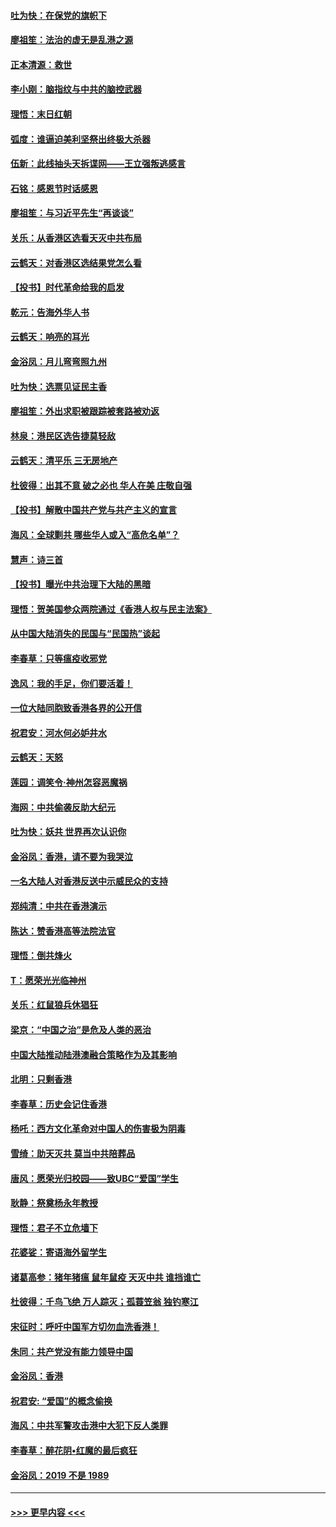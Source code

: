 #### [吐为快：在保党的旗帜下](../pages/nsc993/n11691188.md?t=11302233) 
#### [廖祖笙：法治的虚无是乱港之源](../pages/nsc993/n11690605.md?t=11302233) 
#### [正本清源：救世](../pages/nsc993/n11689134.md?t=11302233) 
#### [李小刚：脑指纹与中共的脑控武器](../pages/nsc993/n11688900.md?t=11302233) 
#### [理悟：末日红朝](../pages/nsc993/n11688829.md?t=11302233) 
#### [弧度：谁逼迫美利坚祭出终极大杀器](../pages/nsc993/n11688735.md?t=11302233) 
#### [伍新：此线抽头天拆谍网——王立强叛逃感言](../pages/nsc993/n11687981.md?t=11302233) 
#### [石铭：感恩节时话感恩](../pages/nsc993/n11687568.md?t=11302233) 
#### [廖祖笙：与习近平先生“再谈谈”](../pages/nsc993/n11687005.md?t=11302233) 
#### [关乐：从香港区选看天灭中共布局](../pages/nsc993/n11686647.md?t=11302233) 
#### [云鹤天：对香港区选结果党怎么看](../pages/nsc993/n11686216.md?t=11302233) 
#### [【投书】时代革命给我的启发](../pages/nsc993/n11684287.md?t=11302233) 
#### [乾元：告海外华人书](../pages/nsc993/n11684044.md?t=11302233) 
#### [云鹤天：响亮的耳光](../pages/nsc993/n11684254.md?t=11302233) 
#### [金浴凤：月儿弯弯照九州](../pages/nsc993/n11684231.md?t=11302233) 
#### [吐为快：选票见证民主香](../pages/nsc993/n11684206.md?t=11302233) 
#### [廖祖笙：外出求职被跟踪被套路被劝返](../pages/nsc993/n11683874.md?t=11302233) 
#### [林泉：港民区选告捷莫轻敌](../pages/nsc993/n11683930.md?t=11302233) 
#### [云鹤天：清平乐 三无房地产](../pages/nsc993/n11681521.md?t=11302233) 
#### [杜彼得：出其不意 破之必也 华人在美 庄敬自强](../pages/nsc993/n11679554.md?t=11302233) 
#### [【投书】解散中国共产党与共产主义的宣言](../pages/nsc993/n11679177.md?t=11302233) 
#### [海风：全球剿共 哪些华人或入“高危名单”？](../pages/nsc993/n11678617.md?t=11302233) 
#### [慧声：诗三首](../pages/nsc993/n11678848.md?t=11302233) 
#### [【投书】曝光中共治理下大陆的黑暗](../pages/nsc993/n11678674.md?t=11302233) 
#### [理悟：贺美国参众两院通过《香港人权与民主法案》](../pages/nsc993/n11678104.md?t=11302233) 
#### [从中国大陆消失的民国与“民国热”谈起](../pages/nsc993/n11678075.md?t=11302233) 
#### [李春草：只等瘟疫收邪党](../pages/nsc993/n11677308.md?t=11302233) 
#### [逸风：我的手足，你们要活着！](../pages/nsc993/n11676352.md?t=11302233) 
#### [一位大陆同胞致香港各界的公开信](../pages/nsc993/n11675761.md?t=11302233) 
#### [祝君安：河水何必妒井水](../pages/nsc993/n11675746.md?t=11302233) 
#### [云鹤天：天怒](../pages/nsc993/n11675718.md?t=11302233) 
#### [莲园：调笑令‧神州怎容恶魔祸](../pages/nsc993/n11675648.md?t=11302233) 
#### [海网：中共偷袭反助大纪元](../pages/nsc993/n11673515.md?t=11302233) 
#### [吐为快：妖共 世界再次认识你](../pages/nsc993/n11673506.md?t=11302233) 
#### [金浴凤：香港，请不要为我哭泣](../pages/nsc993/n11673248.md?t=11302233) 
#### [一名大陆人对香港反送中示威民众的支持](../pages/nsc993/n11672615.md?t=11302233) 
#### [郑纯清：中共在香港演示](../pages/nsc993/n11670539.md?t=11302233) 
#### [陈达：赞香港高等法院法官](../pages/nsc993/n11669542.md?t=11302233) 
#### [理悟：倒共烽火](../pages/nsc993/n11668844.md?t=11302233) 
#### [T：愿荣光光临神州](../pages/nsc993/n11668421.md?t=11302233) 
#### [关乐：红鼠狼兵休猖狂](../pages/nsc993/n11668378.md?t=11302233) 
#### [梁京：“中国之治”是危及人类的恶治](../pages/nsc993/n11668328.md?t=11302233) 
#### [中国大陆推动陆港澳融合策略作为及其影响](../pages/nsc993/n11668157.md?t=11302233) 
#### [北明：只剩香港](../pages/nsc993/n11668002.md?t=11302233) 
#### [李春草：历史会记住香港](../pages/nsc993/n11667927.md?t=11302233) 
#### [杨吒：西方文化革命对中国人的伤害极为阴毒](../pages/nsc993/n11664521.md?t=11302233) 
#### [雪绮：助天灭共 莫当中共陪葬品](../pages/nsc993/n11662650.md?t=11302233) 
#### [唐风：愿荣光归校园——致UBC“爱国”学生](../pages/nsc993/n11662194.md?t=11302233) 
#### [耿静：祭奠杨永年教授](../pages/nsc993/n11662514.md?t=11302233) 
#### [理悟：君子不立危墙下](../pages/nsc993/n11662172.md?t=11302233) 
#### [花婆娑：寄语海外留学生](../pages/nsc993/n11662121.md?t=11302233) 
#### [诸葛高参：猪年猪瘟 鼠年鼠疫 天灭中共 谁挡谁亡](../pages/nsc993/n11661980.md?t=11302233) 
#### [杜彼得：千鸟飞绝 万人踪灭；孤蓑笠翁 独钓寒江](../pages/nsc993/n11661170.md?t=11302233) 
#### [宋征时：呼吁中国军方切勿血洗香港！](../pages/nsc993/n11415318.md?t=11302233) 
#### [朱同：共产党没有能力领导中国](../pages/nsc993/n11660421.md?t=11302233) 
#### [金浴凤：香港](../pages/nsc993/n11660419.md?t=11302233) 
#### [祝君安: “爱国”的概念偷换](../pages/nsc993/n11659706.md?t=11302233) 
#### [海风：中共军警攻击港中大犯下反人类罪](../pages/nsc993/n11659632.md?t=11302233) 
#### [李春草：醉花阴•红魔的最后疯狂](../pages/nsc993/n11659287.md?t=11302233) 
#### [金浴凤：2019 不是 1989](../pages/nsc993/n11657663.md?t=11302233) 

----
#### [ >>> 更早内容 <<< ](../indexes/nsc993-earlier.md)
